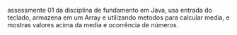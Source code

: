 assessmente 01 da disciplina de fundamento em Java, usa entrada do teclado, armazena em um Array e utilizando metodos para calcular media, e mostras valores acima da media e ocorrência de números.